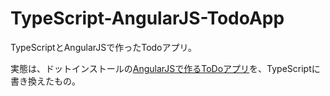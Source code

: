 # TypeScript-AngularJS-TodoApp

TypeScriptとAngularJSで作ったTodoアプリ。

実態は、ドットインストールの[AngularJSで作るToDoアプリ](http://dotinstall.com/lessons/todo_angularjs)を、TypeScriptに書き換えたもの。